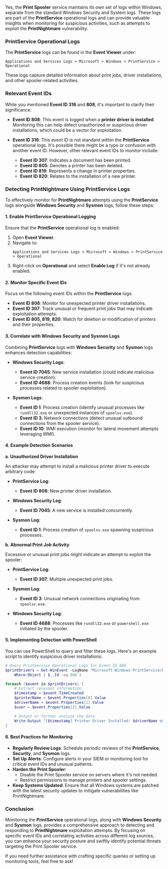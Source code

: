 Yes, the **Print Spooler** service maintains its own set of logs within Windows, separate from the standard Windows Security and System logs. These logs are part of the **PrintService** operational logs and can provide valuable insights when monitoring for suspicious activities, such as attempts to exploit the **PrintNightmare** vulnerability.

### **PrintService Operational Logs**

The **PrintService** logs can be found in the **Event Viewer** under:

```
Applications and Services Logs > Microsoft > Windows > PrintService > Operational
```

These logs capture detailed information about print jobs, driver installations, and other spooler-related activities.

### **Relevant Event IDs**

While you mentioned **Event ID 316** and **808**, it's important to clarify their significance:

- **Event ID 808**: This event is logged when a **printer driver is installed**. Monitoring this can help detect unauthorized or suspicious driver installations, which could be a vector for exploitation.

- **Event ID 316**: This event ID is not standard within the **PrintService** operational logs. It's possible there might be a typo or confusion with another event ID. However, other relevant event IDs to monitor include:
  - **Event ID 307**: Indicates a document has been printed.
  - **Event ID 805**: Denotes a printer has been deleted.
  - **Event ID 819**: Represents a change in printer properties.
  - **Event ID 820**: Relates to the installation of a new printer.

### **Detecting PrintNightmare Using PrintService Logs**

To effectively monitor for **PrintNightmare** attempts using the **PrintService** logs alongside **Windows Security** and **Sysmon** logs, follow these steps:

#### **1. Enable PrintService Operational Logging**

Ensure that the **PrintService** operational log is enabled:

1. Open **Event Viewer**.
2. Navigate to:
   ```
   Applications and Services Logs > Microsoft > Windows > PrintService > Operational
   ```
3. Right-click on **Operational** and select **Enable Log** if it's not already enabled.

#### **2. Monitor Specific Event IDs**

Focus on the following event IDs within the **PrintService** logs:

- **Event ID 808**: Monitor for unexpected printer driver installations.
- **Event ID 307**: Track unusual or frequent print jobs that may indicate exploitation attempts.
- **Event ID 805, 819, 820**: Watch for deletion or modification of printers and their properties.

#### **3. Correlate with Windows Security and Sysmon Logs**

Combining **PrintService** logs with **Windows Security** and **Sysmon** logs enhances detection capabilities:

- **Windows Security Logs**:
  - **Event ID 7045**: New service installation (could indicate malicious service creation).
  - **Event ID 4688**: Process creation events (look for suspicious processes related to spooler exploitation).

- **Sysmon Logs**:
  - **Event ID 1**: Process creation (identify unusual processes like `rundll32.exe` or unexpected instances of `spoolsv.exe`).
  - **Event ID 3**: Network connections (detect unusual outbound connections from the spooler service).
  - **Event ID 10**: WMI execution (monitor for lateral movement attempts leveraging WMI).

#### **4. Example Detection Scenarios**

**a. Unauthorized Driver Installation**

An attacker may attempt to install a malicious printer driver to execute arbitrary code:

- **PrintService Log**:
  - **Event ID 808**: New printer driver installation.
  
- **Windows Security Log**:
  - **Event ID 7045**: A new service is installed concurrently.
  
- **Sysmon Log**:
  - **Event ID 1**: Process creation of `spoolsv.exe` spawning suspicious processes.

**b. Abnormal Print Job Activity**

Excessive or unusual print jobs might indicate an attempt to exploit the spooler:

- **PrintService Log**:
  - **Event ID 307**: Multiple unexpected print jobs.
  
- **Sysmon Log**:
  - **Event ID 3**: Unusual network connections originating from `spoolsv.exe`.
  
- **Windows Security Log**:
  - **Event ID 4688**: Processes like `rundll32.exe` or `powershell.exe` initiated by the spooler.

#### **5. Implementing Detection with PowerShell**

You can use PowerShell to query and filter these logs. Here's an example script to identify suspicious driver installations:

```powershell
# Query PrintService Operational Logs for Event ID 808
$printDrivers = Get-WinEvent -LogName "Microsoft-Windows-PrintService/Operational" | 
    Where-Object { $_.Id -eq 808 }

foreach ($event in $printDrivers) {
    # Extract relevant information
    $timestamp = $event.TimeCreated
    $printerName = $event.Properties[0].Value
    $driverName = $event.Properties[1].Value
    $user = $event.Properties[2].Value

    # Output or further analyze the data
    Write-Output "[$timestamp] Printer Driver Installed: $driverName on Printer: $printerName by User: $user"
}
```

#### **6. Best Practices for Monitoring**

- **Regularly Review Logs**: Schedule periodic reviews of the **PrintService**, **Security**, and **Sysmon** logs.
- **Set Up Alerts**: Configure alerts in your SIEM or monitoring tool for critical event IDs and unusual patterns.
- **Harden the Print Spooler**:
  - Disable the Print Spooler service on servers where it's not needed.
  - Restrict permissions to manage printers and spooler settings.
- **Keep Systems Updated**: Ensure that all Windows systems are patched with the latest security updates to mitigate vulnerabilities like PrintNightmare.

### **Conclusion**

Monitoring the **PrintService** operational logs, along with **Windows Security** and **Sysmon** logs, provides a comprehensive approach to detecting and responding to **PrintNightmare** exploitation attempts. By focusing on specific event IDs and correlating activities across different log sources, you can enhance your security posture and swiftly identify potential threats targeting the Print Spooler service.

If you need further assistance with crafting specific queries or setting up monitoring tools, feel free to ask!
